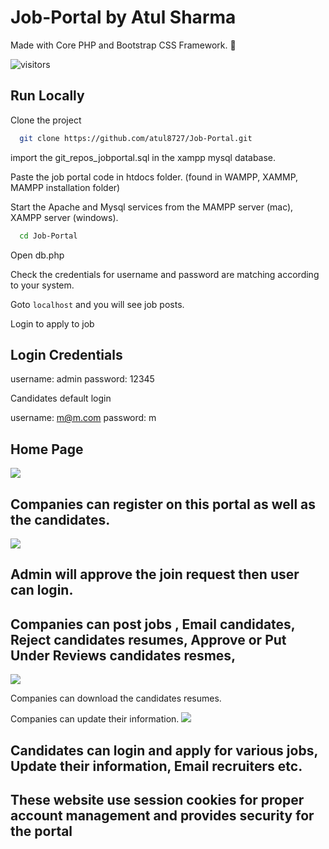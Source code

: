 # Job-Portal by Atul Sharma 

Made with Core PHP and Bootstrap CSS Framework. 🤍

![visitors](https://bit.ly/30KYszm)

## Run Locally

Clone the project

```bash
  git clone https://github.com/atul8727/Job-Portal.git
```

import the git_repos_jobportal.sql in the xampp mysql database.


Paste the job portal code in htdocs folder. (found in WAMPP, XAMMP, MAMPP installation folder)

Start the Apache and Mysql services from the MAMPP server (mac), XAMPP server (windows).

```bash
  cd Job-Portal
```

Open db.php

Check the credentials for username and password are matching according to your system.

Goto ```localhost``` and you will see job posts.

Login to apply to job 

## Login Credentials

username: admin  password: 12345

Candidates default login

username: m@m.com  password: m

## Home Page
![](screenshots/homepage.jpg)
## Companies can register on this portal as well as the candidates.
![](screenshots/signup.jpg)
## Admin will approve the join request then user can login.
## Companies can post jobs , Email candidates, Reject candidates resumes, Approve or Put Under Reviews candidates resmes,
![](screenshots/joblisting.jpg)

Companies can download the candidates resumes.

Companies can update their information.
![](screenshots/companypage.jpg)
## Candidates can login and apply for various jobs, Update their information, Email recruiters etc.

## These website use session cookies for proper account management and provides security for the portal
